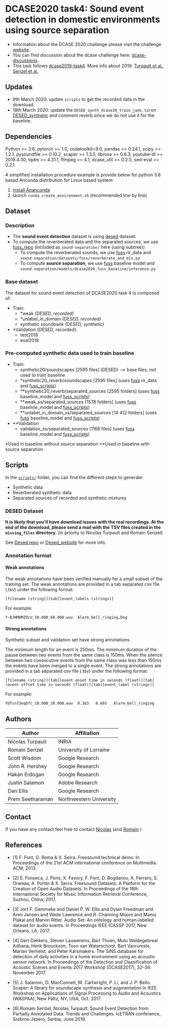 # DCASE2020 task4: Sound event detection in domestic environments using source separation

- Information about the DCASE 2020 challenge please visit the challenge [website].
- You can find discussion about the dcase challenge here: [dcase-discussions]. 
- This task follows [dcase2019-task4]. More info about 2019: 
[Turpault et al.][paper2019-description], [Serizel et al.][paper2019-eval] 

## Updates
- 9th March 2020: update `scripts` to get the recorded data in the download.
- 18th March 2020: update the `DESED_synth_dcase20_train_jams.tar`on [DESED_synthetic][synthetic_dataset] 
and comment reverb since we do not use it for the baseline.

## Dependencies

Python >= 3.6, pytorch >= 1.0, cudatoolkit=9.0, pandas >= 0.24.1, scipy >= 1.2.1, pysoundfile >= 0.10.2,
scaper >= 1.3.5, librosa >= 0.6.3, youtube-dl >= 2019.4.30, tqdm >= 4.31.1, ffmpeg >= 4.1, 
dcase_util >= 0.2.5, sed-eval >= 0.2.1

A simplified installation procedure example is provide below for python 3.6 based Anconda distribution for Linux based system:
1. [install Ananconda][anaconda_download]
2. launch `conda_create_environment.sh` (recommended line by line)

## Dataset

### Description
- The **sound event detection** dataset is using [desed] dataset.
- To compute the reverberated data and the separated sources, we use [fuss_repo] 
(included as `sound-separation/` here (using subtree))
	- To compute the reverberated sounds, we use [fuss] rir_data and 
	`sound-separation/datasets/fuss/reverberate_and_mix.py`
	- To compute **source separation**, we use [fuss] baseline model and 
	`sound-separation/models/dcase2020_fuss_baseline/inference.py`

### Base dataset
The dataset for sound event detection of DCASE2020 task 4 is composed of:
- Train:
	- *weak *(DESED, recorded)*
	- *unlabel_in_domain *(DESED, recorded)*
	- synthetic soundbank *(DESED, synthetic)*
- *Validation (DESED, recorded):
	- test2018
	- eval2018


### Pre-computed synthetic data used to train baseline
- Train:
	- synthetic20/soundscapes [2595 files] (DESED) --> base files, not used to train baseline
	- *synthetic20_reverb/soundscapes [2595 files] (uses [fuss] rir_data and [fuss_scripts])
	- **synthetic20_reverb/separated_sources [2595 folders] (uses [fuss] baseline_model and [fuss_scripts])
	- **weak_ss/separated_sources [1578 folders] (uses [fuss] baseline_model and [fuss_scripts])
	- **unlabel_in_domain_ss/separated_sources [14 412 folders] (uses [fuss] baseline_model and [fuss_scripts])
- **Validation
	- validation_ss/separated_sources [1168 files] (uses [fuss] baseline_model and [fuss_scripts])

*Used in baseline without source separation
**Used in baseline with source separation

## Scripts

In the [`scripts/`](scripts) folder, you can find the different steps to generate:
- Synthetic data
- Reverberated synthetic data
- Separated sources of recorded and synthetic mixtures 

	
### DESED Dataset
**It is likely that you'll have download issues with the real recordings.
At the end of the download, please send a mail with the TSV files
created in the `missing_files` directory.** (in priority to Nicolas Turpault and Romain Serizel)

See [Desed repo][desed] or [Desed_website][desed_website] for more info.

### Annotation format

#### Weak annotations
The weak annotations have been verified manually for a small subset of the training set. 
The weak annotations are provided in a tab separated csv file (.tsv) under the following format:

```
[filename (string)][tab][event_labels (strings)]
```
For example:
```
Y-BJNMHMZDcU_50.000_60.000.wav	Alarm_bell_ringing,Dog
```

#### Strong annotations
Synthetic subset and validation set have strong annotations.

The minimum length for an event is 250ms. The minimum duration of the pause between two events from the same class is 150ms. When the silence between two consecutive events from the same class was less than 150ms the events have been merged to a single event.
The strong annotations are provided in a tab separated csv file (.tsv) under the following format:

```
[filename (string)][tab][event onset time in seconds (float)][tab][event offset time in seconds (float)][tab][event_label (strings)]
```
For example:

```
YOTsn73eqbfc_10.000_20.000.wav	0.163	0.665	Alarm_bell_ringing
```

## Authors

|Author                 | Affiliation               |
|-----------------------|---------------            |
|Nicolas Turpault       | INRIA                     |
|Romain Serizel         | University of Lorraine    |
|Scott Wisdom           | Google Research           |
|John R. Hershey        | Google Research           |
|Hakan Erdogan          | Google Research           |
|Justin Salamon         | Adobe Research            |
|Dan Ellis              | Google Research           |
|Prem Seetharaman       | Northwestern University   |

## Contact
If you have any contact feel free to contact [Nicolas](mailto:nicolas.turpault@inria.fr) 
(and [Romain](mailto:romain.serizel@loria.fr) )

## References

- [1] F. Font, G. Roma & X. Serra. Freesound technical demo. In Proceedings of the 21st ACM international conference on Multimedia. ACM, 2013.
- [2] E. Fonseca, J. Pons, X. Favory, F. Font, D. Bogdanov, A. Ferraro, S. Oramas, A. Porter & X. Serra. Freesound Datasets: A Platform for the Creation of Open Audio Datasets.
In Proceedings of the 18th International Society for Music Information Retrieval Conference, Suzhou, China, 2017.

- [3] Jort F. Gemmeke and Daniel P. W. Ellis and Dylan Freedman and Aren Jansen and Wade Lawrence and R. Channing Moore and Manoj Plakal and Marvin Ritter.
Audio Set: An ontology and human-labeled dataset for audio events.
In Proceedings IEEE ICASSP 2017, New Orleans, LA, 2017.

- [4] Gert Dekkers, Steven Lauwereins, Bart Thoen, Mulu Weldegebreal Adhana, Henk Brouckxon, Toon van Waterschoot, Bart Vanrumste, Marian Verhelst, and Peter Karsmakers.
The SINS database for detection of daily activities in a home environment using an acoustic sensor network.
In Proceedings of the Detection and Classification of Acoustic Scenes and Events 2017 Workshop (DCASE2017), 32–36. November 2017.

- [5] J. Salamon, D. MacConnell, M. Cartwright, P. Li, and J. P. Bello. Scaper: A library for soundscape synthesis and augmentation
In IEEE Workshop on Applications of Signal Processing to Audio and Acoustics (WASPAA), New Paltz, NY, USA, Oct. 2017.

- [6] Romain Serizel, Nicolas Turpault. 
Sound Event Detection from Partially Annotated Data: Trends and Challenges. 
IcETRAN conference, Srebrno Jezero, Serbia, June 2019.

[anaconda_download]: https://www.anaconda.com/download/
[Audioset]: https://research.google.com/audioset/index.html
[dcase2019-task4]: http://dcase.community/challenge2019/task-sound-event-detection-in-domestic-environments
[dcase18_task4]: http://dcase.community/challenge2018/task-large-scale-weakly-labeled-semi-supervised-sound-event-detection
[dcase-discussions]: https://groups.google.com/forum/#!forum/dcase-discussions
[dcase_website]: http://dcase.community/challenge2020/task-sound-event-detection-and-separation-in-domestic-environments
[desed]: https://github.com/turpaultn/DESED
[desed_website]: https://project.inria.fr/desed/dcase-challenge/dcase-2020-task-4/
[evaluation_dataset]: https://zenodo.org/record/3588172
[FSD]: https://datasets.freesound.org/fsd/
[fuss]: https://zenodo.org/record/3694384/
[fuss_repo]: https://github.com/google-research/sound-separation
[fuss_scripts]: https://github.com/google-research/sound-separation/tree/master/datasets/fuss
[paper2019-description]: https://hal.inria.fr/hal-02160855
[paper2019-eval]: https://hal.inria.fr/hal-02355573
[Scaper]: https://github.com/justinsalamon/scaper
[synthetic_dataset]: https://zenodo.org/record/3702397
[website]: http://dcase.community/challenge2020/